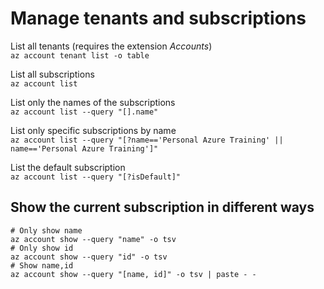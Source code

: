 # Manage tenants and subscriptions

List all tenants (requires the extension _Accounts_)\
`az account tenant list -o table`

List all subscriptions \
`az account list`

List only the names of the subscriptions \
`az account list --query "[].name"`

List only specific subscriptions by name \
`az account list --query "[?name=='Personal Azure Training' || name=='Personal Azure Training']"`

List the default subscription \
`az account list --query "[?isDefault]"`

## Show the current subscription in different ways

```shell
# Only show name
az account show --query "name" -o tsv
# Only show id
az account show --query "id" -o tsv
# Show name,id
az account show --query "[name, id]" -o tsv | paste - -
```